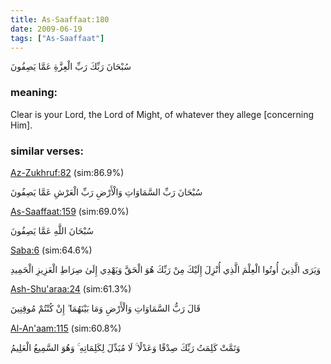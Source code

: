 ```yaml
---
title: As-Saaffaat:180
date: 2009-06-19
tags: ["As-Saaffaat"]
---
```

سُبْحَانَ رَبِّكَ رَبِّ الْعِزَّةِ عَمَّا يَصِفُونَ
### meaning: 
Clear is your Lord, the Lord of Might, of whatever they allege [concerning Him].
### similar verses: 

[Az-Zukhruf:82](/43/82) (sim:86.9%)

سُبْحَانَ رَبِّ السَّمَاوَاتِ وَالْأَرْضِ رَبِّ الْعَرْشِ عَمَّا يَصِفُونَ

[As-Saaffaat:159](/37/159) (sim:69.0%)

سُبْحَانَ اللَّهِ عَمَّا يَصِفُونَ

[Saba:6](/34/6) (sim:64.6%)

وَيَرَى الَّذِينَ أُوتُوا الْعِلْمَ الَّذِي أُنْزِلَ إِلَيْكَ مِنْ رَبِّكَ هُوَ الْحَقَّ وَيَهْدِي إِلَىٰ صِرَاطِ الْعَزِيزِ الْحَمِيدِ

[Ash-Shu'araa:24](/26/24) (sim:61.3%)

قَالَ رَبُّ السَّمَاوَاتِ وَالْأَرْضِ وَمَا بَيْنَهُمَا ۖ إِنْ كُنْتُمْ مُوقِنِينَ

[Al-An'aam:115](/6/115) (sim:60.8%)

وَتَمَّتْ كَلِمَتُ رَبِّكَ صِدْقًا وَعَدْلًا ۚ لَا مُبَدِّلَ لِكَلِمَاتِهِ ۚ وَهُوَ السَّمِيعُ الْعَلِيمُ
